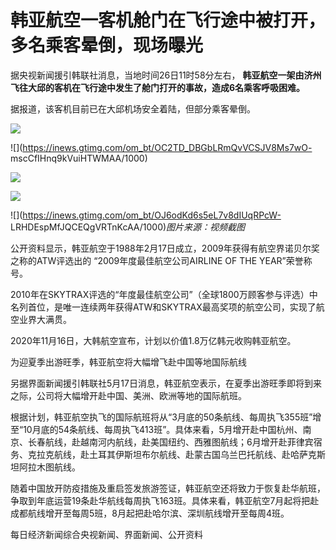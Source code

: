 # 韩亚航空一客机舱门在飞行途中被打开，多名乘客晕倒，现场曝光

据央视新闻援引韩联社消息，当地时间26日11时58分左右， **韩亚航空一架由济州飞往大邱的客机在飞行途中发生了舱门打开的事故，造成6名乘客呼吸困难。**

据报道，该客机目前已在大邱机场安全着陆，但部分乘客晕倒。

![](https://inews.gtimg.com/om_bt/Ok6dK1S-McwhtknQNDpzHU0bK5EFn9Ql3Ew3EKMS5RopgAA/1000)

![](https://inews.gtimg.com/om_bt/OC2TD_DBGbLRmQvVCSJV8Ms7wO-
mscCfIHnq9kVuiHTWMAA/1000)

![](https://inews.gtimg.com/om_bt/OlQdK2N6taLE3qSnvb5tCk_dOaquBv6QXXKOfKcMuwMcsAA/1000)

![](https://inews.gtimg.com/om_bt/OpOYKAAhy4lxJqcBF8F9AxCbG1H0cnan1-aepJsQM5sxcAA/1000)

![](https://inews.gtimg.com/om_bt/OJ6odKd6s5eL7v8dIUqRPcW-
LRHDEspMfJQCEQgVRTnKcAA/1000)_图片来源：视频截图_

公开资料显示，韩亚航空于1988年2月17日成立，2009年获得有航空界诺贝尔奖之称的ATW评选出的 “2009年度最佳航空公司AIRLINE OF THE
YEAR”荣誉称号。

2010年在SKYTRAX评选的“年度最佳航空公司”（全球1800万顾客参与评选）中名列首位，是唯一连续两年获得ATW和SKYTRAX最高奖项的航空公司，实现了航空业界大满贯。

2020年11月16日，大韩航空宣布，计划以价值1.8万亿韩元收购韩亚航空。

为迎夏季出游旺季，韩亚航空将大幅增飞赴中国等地国际航线

另据界面新闻援引韩联社5月17日消息，韩亚航空表示，在夏季出游旺季即将到来之际，公司将大幅增开赴中国、美洲、欧洲等地的国际航班。

根据计划，韩亚航空执飞的国际航班将从“3月底的50条航线、每周执飞355班”增至“10月底的54条航线、每周执飞413班”。具体来看，5月增开赴中国杭州、南京、长春航线，赴越南河内航线，赴美国纽约、西雅图航线；6月增开赴菲律宾宿务、克拉克航线，赴土耳其伊斯坦布尔航线、赴蒙古国乌兰巴托航线、赴哈萨克斯坦阿拉木图航线。

随着中国放开防疫措施及重启签发旅游签证，韩亚航空还将致力于恢复赴华航班，争取到年底运营19条赴华航线每周执飞163班。具体来看，韩亚航空7月起将把赴成都航线增开至每周5班，8月起把赴哈尔滨、深圳航线增开至每周4班。

每日经济新闻综合央视新闻、界面新闻、公开资料

